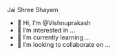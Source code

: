 Jai Shree Shayam
- 👋 Hi, I’m @Vishnuprakash
- 👀 I’m interested in ...
- 🌱 I’m currently learning ...
- 💞️ I’m looking to collaborate on ...
  


